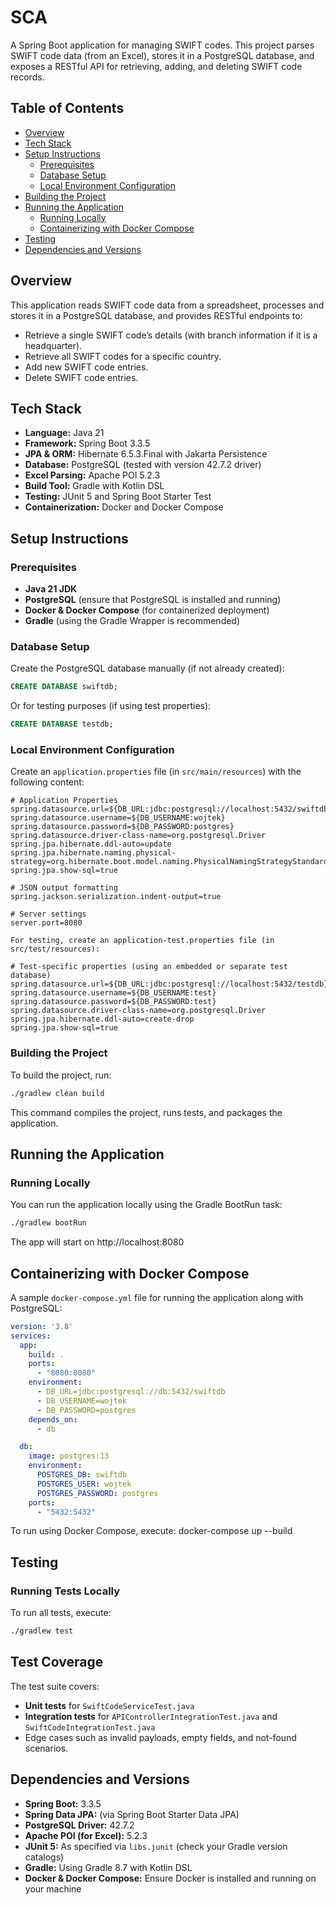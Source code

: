 # SCA
A Spring Boot application for managing SWIFT codes. This project parses SWIFT code data (from an Excel), stores it in a PostgreSQL database, and exposes a RESTful API for retrieving, adding, and deleting SWIFT code records.

## Table of Contents

- [Overview](#overview)
- [Tech Stack](#tech-stack)
- [Setup Instructions](#setup-instructions)
  - [Prerequisites](#prerequisites)
  - [Database Setup](#database-setup)
  - [Local Environment Configuration](#local-environment-configuration)
- [Building the Project](#building-the-project)
- [Running the Application](#running-the-application)
  - [Running Locally](#running-locally)
  - [Containerizing with Docker Compose](#containerizing-with-docker-compose)
- [Testing](#testing)
- [Dependencies and Versions](#dependencies-and-versions)

## Overview

This application reads SWIFT code data from a spreadsheet, processes and stores it in a PostgreSQL database, and provides RESTful endpoints to:

- Retrieve a single SWIFT code’s details (with branch information if it is a headquarter).
- Retrieve all SWIFT codes for a specific country.
- Add new SWIFT code entries.
- Delete SWIFT code entries.

## Tech Stack

- **Language:** Java 21
- **Framework:** Spring Boot 3.3.5
- **JPA & ORM:** Hibernate 6.5.3.Final with Jakarta Persistence
- **Database:** PostgreSQL (tested with version 42.7.2 driver)
- **Excel Parsing:** Apache POI 5.2.3
- **Build Tool:** Gradle with Kotlin DSL
- **Testing:** JUnit 5 and Spring Boot Starter Test
- **Containerization:** Docker and Docker Compose

## Setup Instructions

### Prerequisites

- **Java 21 JDK**
- **PostgreSQL** (ensure that PostgreSQL is installed and running)
- **Docker & Docker Compose** (for containerized deployment)
- **Gradle** (using the Gradle Wrapper is recommended)

### Database Setup

Create the PostgreSQL database manually (if not already created):
```sql
CREATE DATABASE swiftdb;
```
Or for testing purposes (if using test properties):
```sql
CREATE DATABASE testdb;
```

### Local Environment Configuration

Create an `application.properties` file (in `src/main/resources`) with the following content:

```properties
# Application Properties
spring.datasource.url=${DB_URL:jdbc:postgresql://localhost:5432/swiftdb}
spring.datasource.username=${DB_USERNAME:wojtek}
spring.datasource.password=${DB_PASSWORD:postgres}
spring.datasource.driver-class-name=org.postgresql.Driver
spring.jpa.hibernate.ddl-auto=update
spring.jpa.hibernate.naming.physical-strategy=org.hibernate.boot.model.naming.PhysicalNamingStrategyStandardImpl
spring.jpa.show-sql=true

# JSON output formatting
spring.jackson.serialization.indent-output=true

# Server settings
server.port=8080

For testing, create an application-test.properties file (in src/test/resources):

# Test-specific properties (using an embedded or separate test database)
spring.datasource.url=${DB_URL:jdbc:postgresql://localhost:5432/testdb}
spring.datasource.username=${DB_USERNAME:test}
spring.datasource.password=${DB_PASSWORD:test}
spring.datasource.driver-class-name=org.postgresql.Driver
spring.jpa.hibernate.ddl-auto=create-drop
spring.jpa.show-sql=true
```

### Building the Project

To build the project, run:

```bash
./gradlew clean build
```

This command compiles the project, runs tests, and packages the application.

## Running the Application

### Running Locally

You can run the application locally using the Gradle BootRun task:

```bash
./gradlew bootRun
```
The app will start on http://localhost:8080

## Containerizing with Docker Compose

A sample `docker-compose.yml` file for running the application along with PostgreSQL:

```yaml
version: '3.8'
services:
  app:
    build: .
    ports:
      - "8080:8080"
    environment:
      - DB_URL=jdbc:postgresql://db:5432/swiftdb
      - DB_USERNAME=wojtek
      - DB_PASSWORD=postgres
    depends_on:
      - db

  db:
    image: postgres:13
    environment:
      POSTGRES_DB: swiftdb
      POSTGRES_USER: wojtek
      POSTGRES_PASSWORD: postgres
    ports:
      - "5432:5432"
```

To run using Docker Compose, execute:
docker-compose up --build

## Testing

### Running Tests Locally

To run all tests, execute:

```bash
./gradlew test
```

## Test Coverage

The test suite covers:
- **Unit tests** for `SwiftCodeServiceTest.java`
- **Integration tests** for `APIControllerIntegrationTest.java` and `SwiftCodeIntegrationTest.java`
- Edge cases such as invalid payloads, empty fields, and not-found scenarios.

## Dependencies and Versions

- **Spring Boot:** 3.3.5  
- **Spring Data JPA:** (via Spring Boot Starter Data JPA)  
- **PostgreSQL Driver:** 42.7.2  
- **Apache POI (for Excel):** 5.2.3  
- **JUnit 5:** As specified via `libs.junit` (check your Gradle version catalogs)  
- **Gradle:** Using Gradle 8.7 with Kotlin DSL  
- **Docker & Docker Compose:** Ensure Docker is installed and running on your machine  
